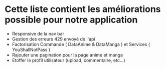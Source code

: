 # Cette liste contient les améliorations possible pour notre application

- Responsive de la nav bar
- Gestion des erreurs 429 envoyé de l'api
- Factorisation Commande ( DataAnime & DataManga ) et Services ( YouShallNotPass )
- Rajouter une pagination pour la page anime et manga
- Etoffer le profil utilisateur (upload, commentaire, etc...)